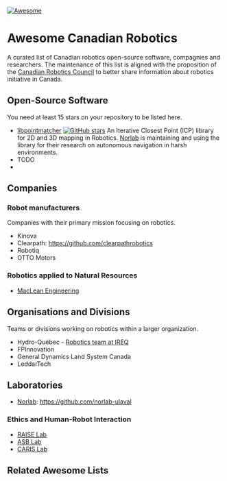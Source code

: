 [![Awesome](https://awesome.re/badge.svg)](https://awesome.re)

# Awesome Canadian Robotics

A curated list of Canadian robotics open-source software, compagnies and researchers.
The maintenance of this list is aligned with the proposition of the [Canadian Robotics Council](https://www.roboticscouncil.ca) to better share information about robotics initiative in Canada.

## Open-Source Software

You need at least 15 stars on your repository to be listed here.

- [libpointmatcher](https://github.com/ethz-asl/libpointmatcher) [![GitHub stars](https://img.shields.io/github/stars/ethz-asl/libpointmatcher)](https://github.com/ethz-asl/libpointmatcher/stargazers) An Iterative Closest Point (ICP) library for 2D and 3D mapping in Robotics. [Norlab](https://norlab.ulaval.ca) is maintaining and using the library for their research on autonomous navigation in harsh environments.
- TODO
-

## Companies

### Robot manufacturers

Companies with their primary mission focusing on robotics.

- Kinova
- Clearpath: https://github.com/clearpathrobotics
- Robotiq
- OTTO Motors

### Robotics applied to Natural Resources

- [MacLean Engineering](https://macleanengineering.com)

## Organisations and Divisions

Teams or divisions working on robotics within a larger organization.

- Hydro-Québec - [Robotics team at IREQ](http://www.hydroquebec.com/robotics)
- FPInnovation
- General Dynamics Land System Canada
- LeddarTech


## Laboratories

- [Norlab](https://norlab.ulaval.ca): https://github.com/norlab-ulaval
<!-- - [Joshua Marshall lab]()
- [Atlas UofT]
- [Tim Barfoot lab]
- [Intelligent machine Lab]
- Inna Scharf Lab
- UNB Robotics
- Dartmouth University
- Memorial University
- UMoncton Robotique
- UPEI
- UBC
- UAlberta
- USherbrooke
- UMontreal
- UQAM - ETS
- McGill
- UOttawa
- UManitoba
- Queens
- York University
- McMaster University


- INRS
- CNRC -->

### Ethics and Human-Robot Interaction

- [RAISE Lab](https://raise.cim.mcgill.ca)
- [ASB Lab](http://asblab.mie.utoronto.ca)
- [CARIS Lab](https://caris.mech.ubc.ca)



## Related Awesome Lists
